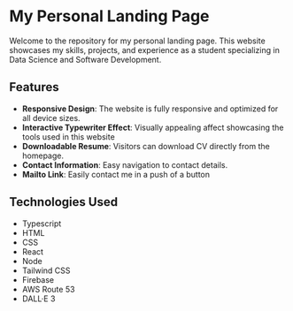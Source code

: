 # My Personal Landing Page

Welcome to the repository for my personal landing page. This website showcases my skills, projects, and experience as a student specializing in Data Science and Software Development.

## Features

- **Responsive Design**: The website is fully responsive and optimized for all device sizes.
- **Interactive Typewriter Effect**: Visually appealing affect showcasing the tools used in this website
- **Downloadable Resume**: Visitors can download CV directly from the homepage.
- **Contact Information**: Easy navigation to contact details.
- **Mailto Link**: Easily contact me in a push of a button

## Technologies Used
- Typescript
- HTML
- CSS
- React
- Node
- Tailwind CSS
- Firebase
- AWS Route 53
- DALL·E 3

